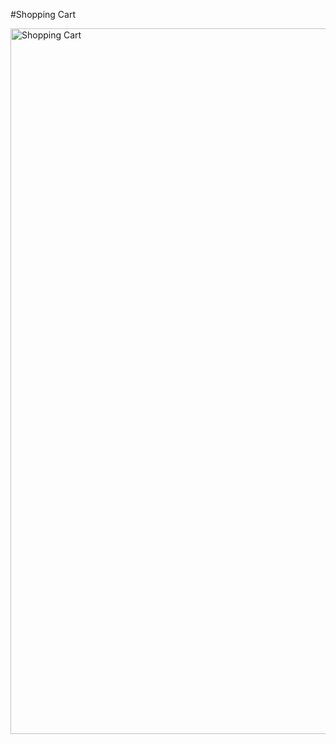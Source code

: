 #Shopping Cart

<img width="1129" alt="Shopping Cart " src="https://github.com/gabbigmz/Shopping-Cart/assets/138724785/4f98fdce-7dda-4b6e-bf0f-0ecc773f7906">
